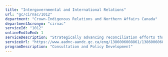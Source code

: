 ```yaml
---
title: "Intergovernmental and International Relations"
url: "gc/cirnac/1012"
department: "Crown-Indigenous Relations and Northern Affairs Canada"
departmentAcronym: "cirnac"
serviceId: "1012"
onlineEndtoEnd: 1
serviceDescription: "Strategically advancing reconciliation efforts through engagement with Indigenous partners, provincial and territorial governments, other government departments, and international partners to advance full Indigenous participation and engagement and support co-development efforts domestically and aboard. Services include policy development, research and analysis, partner relations, and event coordination (workshops, conferences, meetings, etc.)."
serviceUrl: "https://www.aadnc-aandc.gc.ca/eng/1386006008861/1386006068609"
programDescription: "Consultation and Policy Development"
---
```

